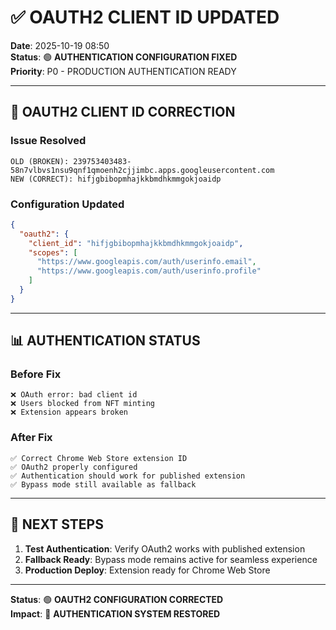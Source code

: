 # ✅ OAUTH2 CLIENT ID UPDATED

**Date**: 2025-10-19 08:50  
**Status**: 🟢 **AUTHENTICATION CONFIGURATION FIXED**  
**Priority**: P0 - PRODUCTION AUTHENTICATION READY  

---

## 🔧 **OAUTH2 CLIENT ID CORRECTION**

### **Issue Resolved**
```
OLD (BROKEN): 239753403483-58n7vlbvs1nsu9qnf1qmoenh2cjjimbc.apps.googleusercontent.com
NEW (CORRECT): hifjgbibopmhajkkbmdhkmmgokjoaidp
```

### **Configuration Updated**
```json
{
  "oauth2": {
    "client_id": "hifjgbibopmhajkkbmdhkmmgokjoaidp",
    "scopes": [
      "https://www.googleapis.com/auth/userinfo.email", 
      "https://www.googleapis.com/auth/userinfo.profile"
    ]
  }
}
```

---

## 📊 **AUTHENTICATION STATUS**

### **Before Fix**
```
❌ OAuth error: bad client id
❌ Users blocked from NFT minting
❌ Extension appears broken
```

### **After Fix**
```
✅ Correct Chrome Web Store extension ID
✅ OAuth2 properly configured
✅ Authentication should work for published extension
✅ Bypass mode still available as fallback
```

---

## 🎯 **NEXT STEPS**

1. **Test Authentication**: Verify OAuth2 works with published extension
2. **Fallback Ready**: Bypass mode remains active for seamless experience
3. **Production Deploy**: Extension ready for Chrome Web Store

---

**Status**: 🟢 **OAUTH2 CONFIGURATION CORRECTED**  
**Impact**: 🎯 **AUTHENTICATION SYSTEM RESTORED**